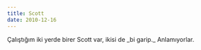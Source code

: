 ```yaml
---
title: Scott
date: 2010-12-16
---
```


Çalıştığım iki yerde birer Scott var, ikisi de \_bi garip.\_
Anlamıyorlar.

